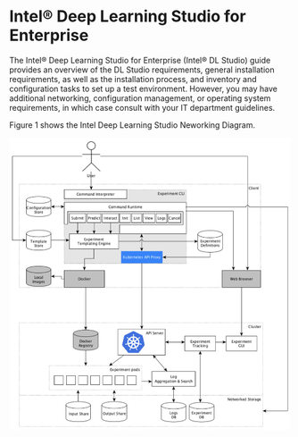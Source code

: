 # Intel® Deep Learning Studio for Enterprise

The Intel® Deep Learning Studio for Enterprise (Intel® DL Studio) guide provides an overview of the DL Studio requirements, general installation requirements, as well as the installation process, and inventory and configuration tasks to set up a test environment. However, you may have additional networking, configuration management, or operating system requirements, in which case consult with your IT department guidelines. 

Figure 1 shows the Intel Deep Learning Studio Neworking Diagram. 



![New Users Added](Z_examples/NETWORK.jpg)
